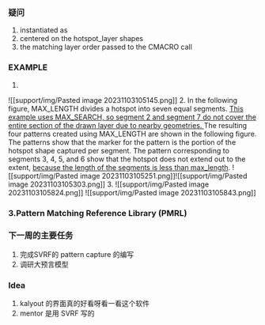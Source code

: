 ### 疑问
1. instantiated as
2. centered on the hotspot_layer shapes
3. the matching layer order passed to the CMACRO call
### EXAMPLE
1. 
   
![[support/img/Pasted image 20231103105145.png]]
2. In the following figure, MAX_LENGTH divides a hotspot into seven equal segments. <u>This example uses MAX_SEARCH, so segment 2 and segment 7 do not cover the entire section of the drawn layer due to nearby geometries. </u> 
   The resulting four patterns created using MAX_LENGTH are shown in the following figure. The patterns show that the marker for the pattern is the portion of the hotspot shape captured per segment. The pattern corresponding to segments 3, 4, 5, and 6 show that the hotspot does not extend out to the extent, <u>because the length of the segments is less than max_length</u>.
   ![[support/img/Pasted image 20231103105251.png]]![[support/img/Pasted image 20231103105303.png]]
3. 
   ![[support/img/Pasted image 20231103105824.png]]
   ![[support/img/Pasted image 20231103105843.png]]
### 3.Pattern Matching Reference Library (PMRL)

### 下一周的主要任务
1. 完成SVRF的 pattern capture 的编写
2. 调研大预言模型
### Idea
1. kalyout 的界面真的好看呀看一看这个软件
2. mentor 是用 SVRF 写的